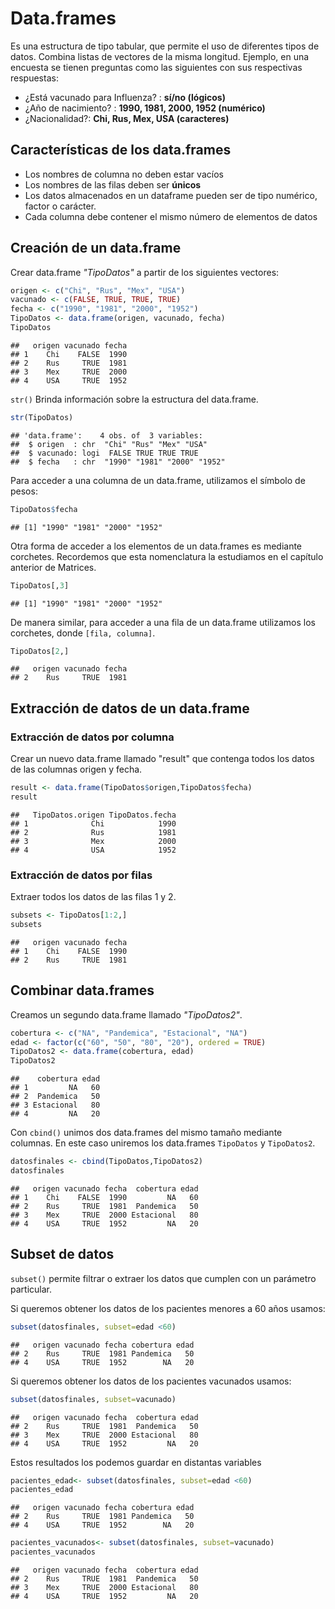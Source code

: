 
# Data.frames

Es una estructura de tipo tabular, que permite el uso de diferentes tipos de datos. Combina listas de vectores de la misma longitud. 
Ejemplo, en una encuesta se tienen preguntas como las siguientes con sus respectivas respuestas:

- ¿Está vacunado para Influenza? : **sí/no (lógicos)**
- ¿Año de nacimiento? : **1990, 1981, 2000, 1952 (numérico)**
- ¿Nacionalidad?: **Chi, Rus, Mex, USA (caracteres)**

## Características de los data.frames

- Los nombres de columna no deben estar vacíos
- Los nombres de las filas deben ser **únicos**
- Los datos almacenados en un dataframe pueden ser de tipo numérico, factor o carácter.
- Cada columna debe contener el mismo número de elementos de datos

## Creación de un data.frame

Crear data.frame *"TipoDatos"* a partir de los siguientes vectores:

```r
origen <- c("Chi", "Rus", "Mex", "USA")
vacunado <- c(FALSE, TRUE, TRUE, TRUE)
fecha <- c("1990", "1981", "2000", "1952")
TipoDatos <- data.frame(origen, vacunado, fecha)
TipoDatos
```

```
##   origen vacunado fecha
## 1    Chi    FALSE  1990
## 2    Rus     TRUE  1981
## 3    Mex     TRUE  2000
## 4    USA     TRUE  1952
```

`str()` Brinda información sobre la estructura del data.frame.


```r
str(TipoDatos)
```

```
## 'data.frame':	4 obs. of  3 variables:
##  $ origen  : chr  "Chi" "Rus" "Mex" "USA"
##  $ vacunado: logi  FALSE TRUE TRUE TRUE
##  $ fecha   : chr  "1990" "1981" "2000" "1952"
```

Para acceder a una columna de un data.frame, utilizamos el símbolo de pesos:

```r
TipoDatos$fecha
```

```
## [1] "1990" "1981" "2000" "1952"
```

Otra forma de acceder a los elementos de un data.frames es mediante corchetes. Recordemos que esta nomenclatura la estudiamos en el capítulo anterior de Matrices. 

```r
TipoDatos[,3]
```

```
## [1] "1990" "1981" "2000" "1952"
```


De manera similar, para acceder a una fila de un data.frame utilizamos los corchetes, donde `[fila, columna]`. 

```r
TipoDatos[2,]
```

```
##   origen vacunado fecha
## 2    Rus     TRUE  1981
```


## Extracción de datos de un data.frame
### Extracción de datos por columna

Crear un nuevo data.frame llamado "result" que contenga todos los datos de las columnas origen y fecha. 

```r
result <- data.frame(TipoDatos$origen,TipoDatos$fecha)
result
```

```
##   TipoDatos.origen TipoDatos.fecha
## 1              Chi            1990
## 2              Rus            1981
## 3              Mex            2000
## 4              USA            1952
```


### Extracción de datos por filas

Extraer todos los datos de las filas 1 y 2. 

```r
subsets <- TipoDatos[1:2,]
subsets
```

```
##   origen vacunado fecha
## 1    Chi    FALSE  1990
## 2    Rus     TRUE  1981
```


## Combinar data.frames

Creamos un segundo data.frame llamado *"TipoDatos2"*.

```r
cobertura <- c("NA", "Pandemica", "Estacional", "NA")
edad <- factor(c("60", "50", "80", "20"), ordered = TRUE)
TipoDatos2 <- data.frame(cobertura, edad)
TipoDatos2
```

```
##    cobertura edad
## 1         NA   60
## 2  Pandemica   50
## 3 Estacional   80
## 4         NA   20
```

Con `cbind()` unimos dos data.frames del mismo tamaño mediante columnas. En este caso uniremos los data.frames `TipoDatos` y `TipoDatos2`.

```r
datosfinales <- cbind(TipoDatos,TipoDatos2)
datosfinales
```

```
##   origen vacunado fecha  cobertura edad
## 1    Chi    FALSE  1990         NA   60
## 2    Rus     TRUE  1981  Pandemica   50
## 3    Mex     TRUE  2000 Estacional   80
## 4    USA     TRUE  1952         NA   20
```


## Subset de datos

`subset()` permite filtrar o extraer los datos que cumplen con un parámetro particular.

Si queremos obtener los datos de los pacientes menores a 60 años usamos:

```r
subset(datosfinales, subset=edad <60)
```

```
##   origen vacunado fecha cobertura edad
## 2    Rus     TRUE  1981 Pandemica   50
## 4    USA     TRUE  1952        NA   20
```

Si queremos obtener los datos de los pacientes vacunados usamos:

```r
subset(datosfinales, subset=vacunado)
```

```
##   origen vacunado fecha  cobertura edad
## 2    Rus     TRUE  1981  Pandemica   50
## 3    Mex     TRUE  2000 Estacional   80
## 4    USA     TRUE  1952         NA   20
```


Estos resultados los podemos guardar en distantas variables


```r
pacientes_edad<- subset(datosfinales, subset=edad <60)
pacientes_edad
```

```
##   origen vacunado fecha cobertura edad
## 2    Rus     TRUE  1981 Pandemica   50
## 4    USA     TRUE  1952        NA   20
```


```r
pacientes_vacunados<- subset(datosfinales, subset=vacunado)
pacientes_vacunados
```

```
##   origen vacunado fecha  cobertura edad
## 2    Rus     TRUE  1981  Pandemica   50
## 3    Mex     TRUE  2000 Estacional   80
## 4    USA     TRUE  1952         NA   20
```

